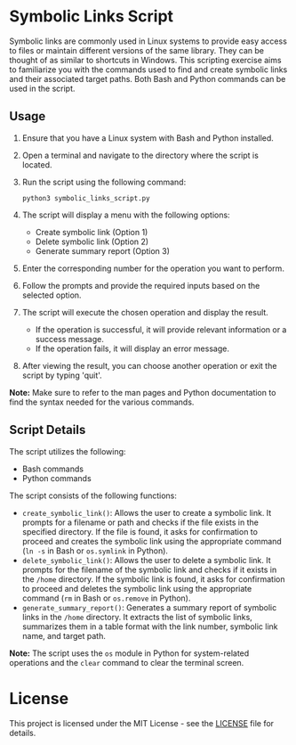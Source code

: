 # Symbolic Links Script

Symbolic links are commonly used in Linux systems to provide easy access to files or maintain different versions of the same library. They can be thought of as similar to shortcuts in Windows. This scripting exercise aims to familiarize you with the commands used to find and create symbolic links and their associated target paths. Both Bash and Python commands can be used in the script.

## Usage

1. Ensure that you have a Linux system with Bash and Python installed.
2. Open a terminal and navigate to the directory where the script is located.
3. Run the script using the following command:

   ```shell
   python3 symbolic_links_script.py
   ```

4. The script will display a menu with the following options:

   - Create symbolic link (Option 1)
   - Delete symbolic link (Option 2)
   - Generate summary report (Option 3)

5. Enter the corresponding number for the operation you want to perform.
6. Follow the prompts and provide the required inputs based on the selected option.
7. The script will execute the chosen operation and display the result.

   - If the operation is successful, it will provide relevant information or a success message.
   - If the operation fails, it will display an error message.

8. After viewing the result, you can choose another operation or exit the script by typing 'quit'.

**Note:** Make sure to refer to the man pages and Python documentation to find the syntax needed for the various commands.

## Script Details

The script utilizes the following:

- Bash commands
- Python commands

The script consists of the following functions:

- `create_symbolic_link()`: Allows the user to create a symbolic link. It prompts for a filename or path and checks if the file exists in the specified directory. If the file is found, it asks for confirmation to proceed and creates the symbolic link using the appropriate command (`ln -s` in Bash or `os.symlink` in Python).
- `delete_symbolic_link()`: Allows the user to delete a symbolic link. It prompts for the filename of the symbolic link and checks if it exists in the `/home` directory. If the symbolic link is found, it asks for confirmation to proceed and deletes the symbolic link using the appropriate command (`rm` in Bash or `os.remove` in Python).
- `generate_summary_report()`: Generates a summary report of symbolic links in the `/home` directory. It extracts the list of symbolic links, summarizes them in a table format with the link number, symbolic link name, and target path.

**Note:** The script uses the `os` module in Python for system-related operations and the `clear` command to clear the terminal screen.

# License

This project is licensed under the MIT License - see the [LICENSE](LICENSE) file for details.
